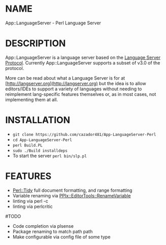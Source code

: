 # NAME

App::LanguageServer - Perl Language Server

# DESCRIPTION

App::LanguageServer is a language server based on the [Language Server Protocol](https://github.com/Microsoft/language-server-protocol/).
Currently App::LanguageServer supports a subset of v3.0 of the protocol.

More can be read about what a Language Server is for at [http://langserver.org](http://langserver.org)
but the idea is to allow editors/IDEs to support a variety of languages
without needing to reimplement lang-specific features themselves or,
as in most cases, not implementing them at all.

# INSTALLATION

* `git clone https://github.com/cazador481/App-LanguageServer-Perl`
* `cd App-LanguageServer-Perl`
* `perl Build.PL`
* `sudo ./Build installdeps`
* To start the server 
    `perl bin/slp.pl`

# FEATURES

* [Perl::Tidy](https://metacpan.org/pod/Perl::Tidy) full document formatting, and range formatting
* Variable renaming via [PPIx::EditorTools::RenameVariable](https://metacpan.org/pod/PPIx::EditorTools::RenameVariable)
* linting via perl -c
* linting via perlcritic

#TODO

* Code completion via plsense
* Package renaming to match path path
* Make configurable via config file of some type
